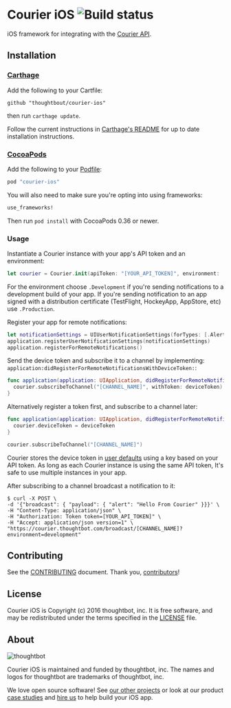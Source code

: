 # Courier iOS ![Build status](https://circleci.com/gh/thoughtbot/courier-ios.svg?style=shield&circle-token=061ff707780f9fb3093d68d5dbf909e2cdf8099a)

iOS framework for integrating with the [Courier API].

[Courier API]: https://courier.thoughtbot.com

## Installation

### [Carthage]

[Carthage]: https://github.com/Carthage/Carthage

Add the following to your Cartfile:

```
github "thoughtbout/courier-ios"
```

then run `carthage update`.

Follow the current instructions in [Carthage's README][carthage-installation] for up to date installation instructions.

[carthage-installation]:
https://github.com/Carthage/Carthage#adding-frameworks-to-an-application

### [CocoaPods]

[CocoaPods]: http://cocoapods.org

Add the following to your [Podfile](http://guides.cocoapods.org/using/the-podfile.html):

```ruby
pod "courier-ios"
```

You will also need to make sure you're opting into using frameworks:

```ruby
use_frameworks!
```

Then run `pod install` with CocoaPods 0.36 or newer.

### Usage

Instantiate a Courier instance with your app's API token and an environment:

```swift
let courier = Courier.init(apiToken: "[YOUR_API_TOKEN]", environment: .Development)
```

For the environment choose `.Development` if you're sending notifications to a development build of your app. If you're sending notification to an app signed with a distribution certificate (TestFlight, HockeyApp, AppStore, etc) use `.Production`.

Register your app for remote notifications:

```swift
let notificationSettings = UIUserNotificationSettings(forTypes: [.Alert, .Badge, .Sound], categories: .None)
application.registerUserNotificationSettings(notificationSettings)
application.registerForRemoteNotifications()
```

Send the device token and subscribe it to a channel by implementing:
`application:didRegisterForRemoteNotificationsWithDeviceToken:`:

```swift
func application(application: UIApplication, didRegisterForRemoteNotificationsWithDeviceToken deviceToken: NSData) {
  courier.subscribeToChannel("[CHANNEL_NAME]", withToken: deviceToken)
}
```

Alternatively register a token first, and subscribe to a channel later:

```swift
func application(application: UIApplication, didRegisterForRemoteNotificationsWithDeviceToken deviceToken: NSData) {
  courier.deviceToken = deviceToken
}
```

```swift
courier.subscribeToChannel("[CHANNEL_NAME]")
```

Courier stores the device token in [user defaults] using a key based on your API token. As long as each Courier instance is using the same API token, It's safe to use multiple instances in your app. 

[user defaults]: https://developer.apple.com/library/mac/documentation/Cocoa/Reference/Foundation/Classes/NSUserDefaults_Class/

After subscribing to a channel broadcast a notification to it:

```
$ curl -X POST \
-d '{"broadcast": { "payload": { "alert": "Hello From Courier" }}}' \
-H "Content-Type: application/json" \
-H "Authorization: Token token=[YOUR_API_TOKEN]" \
-H "Accept: application/json version=1" \
"https://courier.thoughtbot.com/broadcast/[CHANNEL_NAME]?environment=development"
```

## Contributing

See the [CONTRIBUTING] document. Thank you, [contributors]!

[CONTRIBUTING]: CONTRIBUTING.md
[contributors]: https://github.com/thoughtbot/courier-ios/graphs/contributors

## License

Courier iOS is Copyright (c) 2016 thoughtbot, inc. It is free software, and may be redistributed under the terms specified in the [LICENSE] file.

[LICENSE]: /LICENSE

## About

![thoughtbot](https://thoughtbot.com/logo.png)

Courier iOS is maintained and funded by thoughtbot, inc. The names and logos for thoughtbot are trademarks of thoughtbot, inc.

We love open source software! See [our other projects][community] or look at
our product [case studies] and [hire us][hire] to help build your iOS app.

[community]: https://thoughtbot.com/community?utm_source=github
[case studies]: https://thoughtbot.com/ios?utm_source=github
[hire]: https://thoughtbot.com/hire-us?utm_source=github
